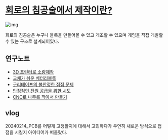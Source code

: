 # [회로의 침공술에서 제작이란?](/Introduction/Introduction_page.md)

![img](https://reliquum.co.kr/wp-content/uploads/2018/10/BLOCK_OLD1-1024x683.jpg)

회로의 침공술은 누구나 블록을 만들어볼 수 있고 개조할 수 있으며 게임을 직접 개발할 수 있는 구조로 설계되어있다.  




## 연구노트  

- [3D 프린터로 소량제작](/R&D/3DPrint.md) 
- [교체가 쉬운 베터리블록](/R&D/BatteryCase.md) 
- [구리테이프의 불안정한 접점 문제](/R&D/ConductiveTape.md) 
- [안정적인 전원 공급을 위한 시도](/R&D/BatteryStation.md)
- [CNC로 나무를 깍아서 만들기](/R&D/CNC.md) 

## vlog
20240214_PCB를 어떻게 고정할지에 대해서 고민하다가 우연히 새로운 방식으로 접점을 시킬지 아이디어가 떠올랐다.
 




